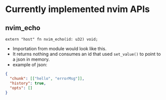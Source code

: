# Currently implemented nvim APIs

## nvim_echo
``` zig
extern "host" fn nvim_echo(id: u32) void;
```
  - Importation from module would look like this.
  - It returns nothing and consumes an id that used `set_value()` to point to a json in memory.
  - example of json:
  ```json
  {
    "chunk": [["hello", "errorMsg"]],
    "history": true,
    "opts": []
  }
  ```
